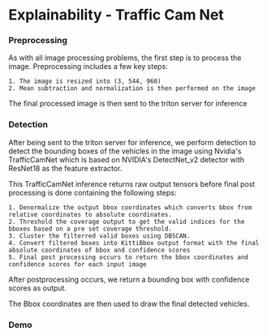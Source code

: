 # Explainability - Traffic Cam Net

### Preprocessing

As with all image processing problems, the first step is to process the image.
Preprocessing includes a few key steps:

    1. The image is resized into (3, 544, 960)
    2. Mean subtraction and normalization is then performed on the image

The final processed image is then sent to the triton server for inference

### Detection

After being sent to the triton server for inference, we perform detection to detect the bounding boxes of the vehicles in the image using Nvidia's TrafficCamNet which is based on NVIDIA's DetectNet_v2 detector with ResNet18 as the feature extractor.

This TrafficCamNet inference returns raw output tensors before final post processing is done containing the following steps:

    1. Denormalize the output bbox coordinates which converts bbox from relative coordinates to absolute coordinates.
    2. Threshold the coverage output to get the valid indices for the bboxes based on a pre set coverage threshold.
    3. Cluster the filterred valid boxes using DBSCAN.
    4. Convert filtered boxes into KittiBbox output format with the final absolute coordinates of bbox and confidence scores
    5. Final post processing occurs to return the bbox coordinates and confidence scores for each input image

After postprocessing occurs, we return a bounding box with confidence scores as output.

The Bbox coordinates are then used to draw the final detected vehicles.

### Demo

